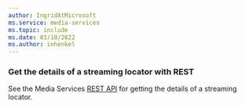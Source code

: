 ```yaml
---
author: IngridAtMicrosoft
ms.service: media-services 
ms.topic: include
ms.date: 03/10/2022
ms.author: inhenkel
---
```


### Get the details of a streaming locator with REST

See the Media Services [REST API](/rest/api/media/streaming-locators/get) for getting the details of a streaming locator.
